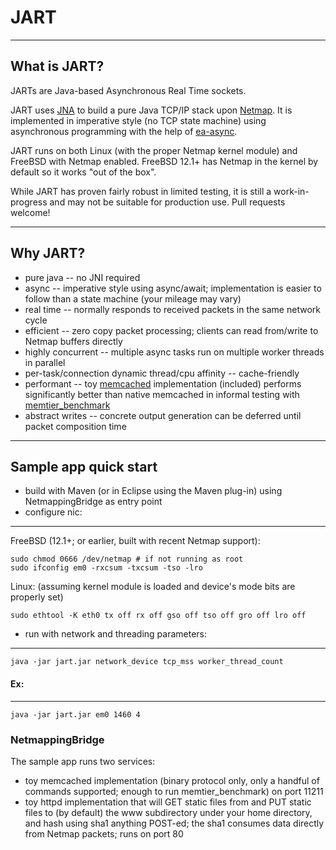 # JART

----
## What is JART?

JARTs are Java-based Asynchronous Real Time sockets.

JART uses [JNA](https://github.com/java-native-access/jna) to build a pure Java TCP/IP stack upon [Netmap](https://github.com/luigirizzo/netmap). It is implemented in imperative style (no TCP state machine) using asynchronous programming with the help of [ea-async](https://github.com/electronicarts/ea-async).

JART runs on both Linux (with the proper Netmap kernel module) and FreeBSD with Netmap enabled. FreeBSD 12.1+ has Netmap in the kernel by default so it works "out of the box".

While JART has proven fairly robust in limited testing, it is still a work-in-progress and may not be suitable for production use. Pull requests welcome!

----
## Why JART?

- pure java -- no JNI required
- async -- imperative style using async/await; implementation is easier to follow than a state machine (your mileage may vary)
- real time -- normally responds to received packets in the same network cycle
- efficient -- zero copy packet processing; clients can read from/write to Netmap buffers directly
- highly concurrent -- multiple async tasks run on multiple worker threads in parallel
- per-task/connection dynamic thread/cpu affinity -- cache-friendly
- performant -- toy [memcached](https://memcached.org/) implementation (included) performs significantly better than native memcached in informal testing with [memtier\_benchmark](https://github.com/RedisLabs/memtier_benchmark)
- abstract writes -- concrete output generation can be deferred until packet composition time

----
## Sample app quick start

* build with Maven (or in Eclipse using the Maven plug-in) using NetmappingBridge as entry point
* configure nic:
----
FreeBSD (12.1+; or earlier, built with recent Netmap support):

    sudo chmod 0666 /dev/netmap # if not running as root
    sudo ifconfig em0 -rxcsum -txcsum -tso -lro

Linux: (assuming kernel module is loaded and device's mode bits are properly set)

    sudo ethtool -K eth0 tx off rx off gso off tso off gro off lro off

* run with network and threading parameters:

----
    java -jar jart.jar network_device tcp_mss worker_thread_count

#### Ex:
----
    java -jar jart.jar em0 1460 4

### NetmappingBridge

The sample app runs two services:

* toy memcached implementation (binary protocol only, only a handful of commands supported; enough to run memtier_benchmark) on port 11211
* toy httpd implementation that will GET static files from and PUT static files to (by default) the www subdirectory under your home directory, and hash using sha1 anything POST-ed; the sha1 consumes data directly from Netmap packets; runs on port 80

